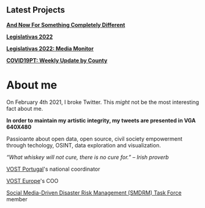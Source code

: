 ## Latest Projects

[**And Now For Something Completely Different**](https://jorgemiguelgomes.github.io/anfscd/)

[**Legislativas 2022**](https://bit.ly/Legislativas2022)

[**Legislativas 2022: Media Monitor**](https://jorgemiguelgomes.github.io/LEG2022_MediaMonitor/)

[**COVID19PT: Weekly Update by County**](https://bit.ly/COVID19PTDATA)


# About me

On February 4th 2021, I broke Twitter. This *might* not be the most interesting fact about me. 

**In order to maintain my artistic integrity, my tweets are presented in VGA 640X480** 

Passioante about open data, open source, civil society empowerment through techology, OSINT, data exploration and visualization. 

*“What whiskey will not cure, there is no cure for.” – Irish proverb*


[VOST Portugal](https://twitter.com/vostpt)'s national coordinator

[VOST Europe](https://vosteurope.org)'s COO

[Social Media-Driven Disaster Risk Management (SMDRM) Task Force](https://publications.jrc.ec.europa.eu/repository/handle/JRC124963)  member





